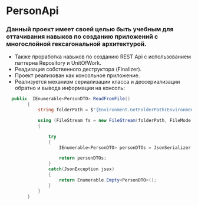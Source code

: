 # PersonApi
### Данный проект имеет своей целью быть учебным для оттачивания навыков по созданию приложений с многослойной гексагональной архитектурой.
- Также проработка навыков по созданию REST Api с использованием паттерна Repository и UnitOfWork.
- Реадизация собственного деструктора (Finalizer).
- Проект реализован как консольное приложение.
- Реализуется механизм сериализации класса и дессериализации обратно и вывода информации на консоль:
```c#
  public  IEnumerable<PersonDTO> ReadFromFile()
        {
            string folderPath = $"{Environment.GetFolderPath(Environment.SpecialFolder.DesktopDirectory)}\\Persons.json";

            using (FileStream fs = new FileStream(folderPath, FileMode.OpenOrCreate))
            {

                try
                {
                    IEnumerable<PersonDTO> personDTOs = JsonSerializer.Deserialize<IEnumerable<PersonDTO>>(fs);

                    return personDTOs;
                }
                catch(JsonException jsex)
                {
                    return Enumerable.Empty<PersonDTO>();
                }
            }
        }
```
